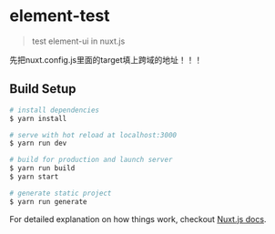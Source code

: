 # element-test

> test element-ui in nuxt.js

先把nuxt.config.js里面的target填上跨域的地址！！！

## Build Setup

``` bash
# install dependencies
$ yarn install

# serve with hot reload at localhost:3000
$ yarn run dev

# build for production and launch server
$ yarn run build
$ yarn start

# generate static project
$ yarn run generate
```

For detailed explanation on how things work, checkout [Nuxt.js docs](https://nuxtjs.org).
